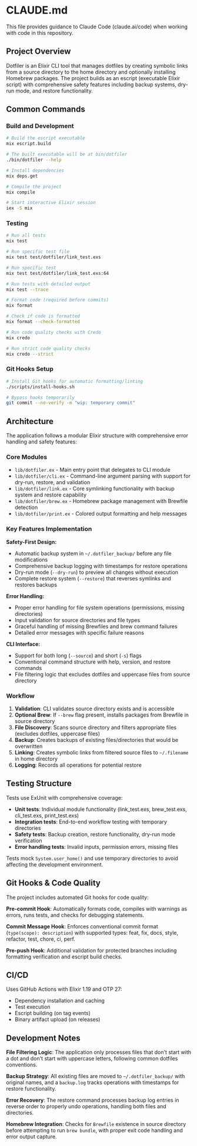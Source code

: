 # CLAUDE.md

This file provides guidance to Claude Code (claude.ai/code) when working with code in this repository.

## Project Overview

Dotfiler is an Elixir CLI tool that manages dotfiles by creating symbolic links from a source directory to the home directory and optionally installing Homebrew packages. The project builds as an escript (executable Elixir script) with comprehensive safety features including backup systems, dry-run mode, and restore functionality.

## Common Commands

### Build and Development
```bash
# Build the escript executable
mix escript.build

# The built executable will be at bin/dotfiler
./bin/dotfiler --help

# Install dependencies
mix deps.get

# Compile the project
mix compile

# Start interactive Elixir session
iex -S mix
```

### Testing
```bash
# Run all tests
mix test

# Run specific test file
mix test test/dotfiler/link_test.exs

# Run specific test
mix test test/dotfiler/link_test.exs:64

# Run tests with detailed output
mix test --trace

# Format code (required before commits)
mix format

# Check if code is formatted
mix format --check-formatted

# Run code quality checks with Credo
mix credo

# Run strict code quality checks
mix credo --strict
```

### Git Hooks Setup
```bash
# Install Git hooks for automatic formatting/linting
./scripts/install-hooks.sh

# Bypass hooks temporarily
git commit --no-verify -m "wip: temporary commit"
```

## Architecture

The application follows a modular Elixir structure with comprehensive error handling and safety features:

### Core Modules
- `lib/dotfiler.ex` - Main entry point that delegates to CLI module
- `lib/dotfiler/cli.ex` - Command-line argument parsing with support for dry-run, restore, and validation
- `lib/dotfiler/link.ex` - Core symlinking functionality with backup system and restore capability
- `lib/dotfiler/brew.ex` - Homebrew package management with Brewfile detection
- `lib/dotfiler/print.ex` - Colored output formatting and help messages

### Key Features Implementation

**Safety-First Design:**
- Automatic backup system in `~/.dotfiler_backup/` before any file modifications
- Comprehensive backup logging with timestamps for restore operations
- Dry-run mode (`--dry-run`) to preview all changes without execution
- Complete restore system (`--restore`) that reverses symlinks and restores backups

**Error Handling:**
- Proper error handling for file system operations (permissions, missing directories)
- Input validation for source directories and file types
- Graceful handling of missing Brewfiles and brew command failures
- Detailed error messages with specific failure reasons

**CLI Interface:**
- Support for both long (`--source`) and short (`-s`) flags
- Conventional command structure with help, version, and restore commands
- File filtering logic that excludes dotfiles and uppercase files from source directory

### Workflow
1. **Validation**: CLI validates source directory exists and is accessible
2. **Optional Brew**: If `--brew` flag present, installs packages from Brewfile in source directory  
3. **File Discovery**: Scans source directory and filters appropriate files (excludes dotfiles, uppercase files)
4. **Backup**: Creates backups of existing files/directories that would be overwritten
5. **Linking**: Creates symbolic links from filtered source files to `~/.filename` in home directory
6. **Logging**: Records all operations for potential restore

## Testing Structure

Tests use ExUnit with comprehensive coverage:
- **Unit tests**: Individual module functionality (link_test.exs, brew_test.exs, cli_test.exs, print_test.exs)
- **Integration tests**: End-to-end workflow testing with temporary directories
- **Safety tests**: Backup creation, restore functionality, dry-run mode verification
- **Error handling tests**: Invalid inputs, permission errors, missing files

Tests mock `System.user_home()` and use temporary directories to avoid affecting the development environment.

## Git Hooks & Code Quality

The project includes automated Git hooks for code quality:

**Pre-commit Hook**: Automatically formats code, compiles with warnings as errors, runs tests, and checks for debugging statements.

**Commit Message Hook**: Enforces conventional commit format (`type(scope): description`) with supported types: feat, fix, docs, style, refactor, test, chore, ci, perf.

**Pre-push Hook**: Additional validation for protected branches including formatting verification and escript build checks.

## CI/CD

Uses GitHub Actions with Elixir 1.19 and OTP 27:
- Dependency installation and caching
- Test execution  
- Escript building (on tag events)
- Binary artifact upload (on releases)

## Development Notes

**File Filtering Logic**: The application only processes files that don't start with a dot and don't start with uppercase letters, following common dotfiles conventions.

**Backup Strategy**: All existing files are moved to `~/.dotfiler_backup/` with original names, and a `backup.log` tracks operations with timestamps for restore functionality.

**Error Recovery**: The restore command processes backup log entries in reverse order to properly undo operations, handling both files and directories.

**Homebrew Integration**: Checks for `Brewfile` existence in source directory before attempting to run `brew bundle`, with proper exit code handling and error output capture.